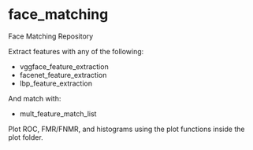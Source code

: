 # face_matching
Face Matching Repository

Extract features with any of the following:
- vggface_feature_extraction
- facenet_feature_extraction
- lbp_feature_extraction

And match with:
- mult_feature_match_list

Plot ROC, FMR/FNMR, and histograms using the plot functions inside the plot folder.
